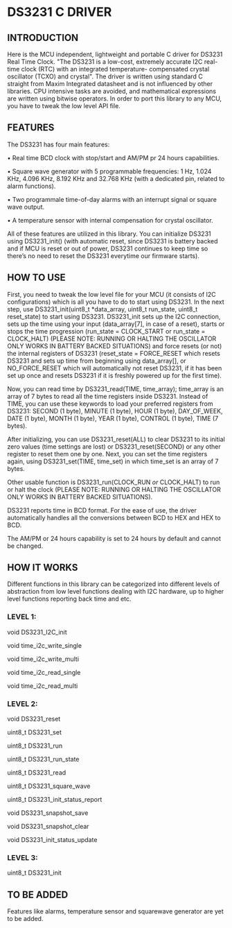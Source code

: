 # DS3231 C DRIVER
  ## INTRODUCTION
Here is the MCU independent, lightweight and portable C driver for DS3231 Real Time Clock. "The DS3231 is a low-cost, extremely accurate I2C real-time clock (RTC) with an integrated temperature- compensated crystal oscillator (TCXO) and crystal". The driver is written using standard C straight from Maxim Integrated datasheet and is not influenced by other libraries. CPU intensive tasks are avoided, and mathematical expressions are written using bitwise operators. In order to port this library to any MCU, you have to tweak the low level API file.

## FEATURES
The DS3231 has four main features:

•	Real time BCD clock with stop/start and AM/PM pr 24 hours capabilities.

•	Square wave generator with 5 programmable frequencies: 1 Hz, 1.024 KHz, 4.096 KHz, 8.192 KHz and 32.768 KHz (with a dedicated pin, related to alarm functions).

•	Two programmale time-of-day alarms with an interrupt signal or square wave output.

•	A temperature sensor with internal compensation for crystal oscillator.

All of these features are utilized in this library. You can initialize DS3231 using DS3231_init() (with automatic reset, since DS3231 is battery backed and if MCU is reset or out of power, DS3231 continues to keep time so there’s no need to reset the DS3231 everytime our firmware starts).

## HOW TO USE
First, you need to tweak the low level file for your MCU (it consists of I2C configurations) which is all you have to do to start using DS3231. In the next step, use DS3231_init(uint8_t *data_array, uint8_t run_state, uint8_t reset_state) to start using DS3231. DS3231_init sets up the I2C connection, sets up the time using your input (data_array[7], in case of a reset), starts or stops the time progression (run_state = CLOCK_START or run_state = CLOCK_HALT) (PLEASE NOTE: RUNNING OR HALTING THE OSCILLATOR ONLY WORKS IN BATTERY BACKED SITUATIONS) and force resets (or not) the internal registers of DS3231 (reset_state = FORCE_RESET which resets DS3231 and sets up time from beginning using data_array[], or NO_FORCE_RESET which will automatically not reset DS3231, if it has been set up once and resets DS3231 if it is freshly powered up for the first time).

Now, you can read time by DS3231_read(TIME, time_array); time_array is an array of 7 bytes to read all the time registers inside DS3231. Instead of TIME, you can use these keywords to load your preferred registers from DS3231: SECOND (1 byte), MINUTE (1 byte), HOUR (1 byte), DAY_OF_WEEK, DATE (1 byte), MONTH (1 byte), YEAR (1 byte), CONTROL (1 byte), TIME (7 bytes).

After initializing, you can use DS3231_reset(ALL) to clear DS3231 to its initial zero values (time settings are lost) or DS3231_reset(SECOND) or any other register to reset them one by one. Next, you can set the time registers again, using DS3231_set(TIME, time_set) in which time_set is an array of 7 bytes.

Other usable function is DS3231_run(CLOCK_RUN *or* CLOCK_HALT) to run or halt the clock (PLEASE NOTE: RUNNING OR HALTING THE OSCILLATOR ONLY WORKS IN BATTERY BACKED SITUATIONS).

DS3231 reports time in BCD format. For the ease of use, the driver automatically handles all the conversions between BCD to HEX and HEX to BCD.

The AM/PM or 24 hours capability is set to 24 hours by default and cannot be changed. 

## HOW IT WORKS
Different functions in this library can be categorized into different levels of abstraction from low level functions dealing with I2C hardware, up to higher level functions reporting back time and etc.

### LEVEL 1:
void DS3231_I2C_init

void time_i2c_write_single

void time_i2c_write_multi

void time_i2c_read_single

void time_i2c_read_multi

### LEVEL 2:
void DS3231_reset

uint8_t DS3231_set

uint8_t DS3231_run

uint8_t DS3231_run_state

uint8_t DS3231_read

uint8_t DS3231_square_wave

uint8_t DS3231_init_status_report

void DS3231_snapshot_save

void DS3231_snapshot_clear

void DS3231_init_status_update

### LEVEL 3:
uint8_t DS3231_init

## TO BE ADDED
Features like alarms, temperature sensor and squarewave generator are yet to be added.
